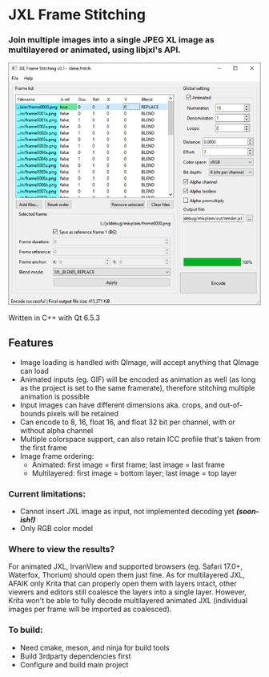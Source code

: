 # JXL Frame Stitching
### Join multiple images into a single JPEG XL image as multilayered or animated, using libjxl's API.

![Screnshot](jxlframess.png)

Written in C++ with Qt 6.5.3

## Features
- Image loading is handled with QImage, will accept anything that QImage can load
- Animated inputs (eg. GIF) will be encoded as animation as well (as long as the project is set to the same framerate), therefore stitching multiple animation is possible
- Input images can have different dimensions aka. crops, and out-of-bounds pixels will be retained
- Can encode to 8, 16, float 16, and float 32 bit per channel, with or without alpha channel
- Multiple colorspace support, can also retain ICC profile that's taken from the first frame
- Image frame ordering:
  - Animated: first image = first frame; last image = last frame
  - Multilayered: first image = bottom layer; last image = top layer

### Current limitations:
- Cannot insert JXL image as input, not implemented decoding yet ***(soon-ish!)***
- Only RGB color model

### Where to view the results?
For animated JXL, IrvanView and supported browsers (eg. Safari 17.0+, Waterfox, Thorium) should open them just fine.
As for multilayered JXL, AFAIK only Krita that can properly open them with layers intact,
other viewers and editors still coalesce the layers into a single layer. However, Krita won't be able to fully decode
multilayered animated JXL (individual images per frame will be imported as coalesced).

### To build:
- Need cmake, meson, and ninja for build tools
- Build 3rdparty dependencies first
- Configure and build main project
